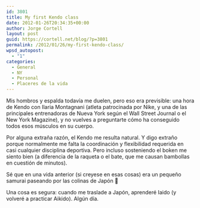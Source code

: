 ```yaml
---
id: 3801
title: My first Kendo class
date: 2012-01-26T20:34:35+00:00
author: Jorge Cortell
layout: post
guid: https://cortell.net/blog/?p=3801
permalink: /2012/01/26/my-first-kendo-class/
wpsd_autopost:
  - "1"
categories:
  - General
  - NY
  - Personal
  - Placeres de la vida
---
```

Mis hombros y espalda todavía me duelen, pero eso era previsible: una hora de Kendo con Ilaria Montagnani (atleta patrocinada por Nike, y una de las principales entrenadoras de Nueva York según el Wall Street Journal o el New York Magazine), y no vuelves a preguntarte cómo ha conseguido todos esos músculos en su cuerpo.

Por alguna extraña razón, el Kendo me resulta natural. Y digo extraño porque normalmente me falta la coordinación y flexibilidad requerida en casi cualquier disciplina deportiva. Pero incluso sosteniendo el boken me siento bien (a diferencia de la raqueta o el bate, que me causan bambollas en cuestión de minutos).

Sé que en una vida anterior (si creyese en esas cosas) era un pequeño samurai paseando por las colinas de Japón 🙂

Una cosa es segura: cuando me traslade a Japón, aprenderé Iaido (y volveré a practicar Aikido). Algún día.